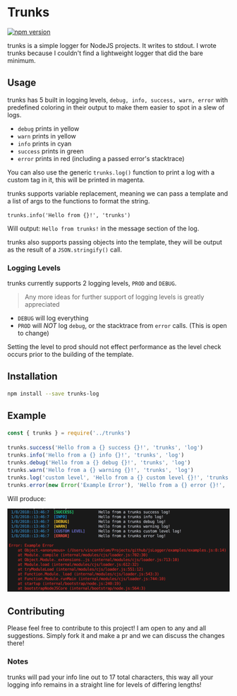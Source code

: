 # Trunks
[![npm version](https://badge.fury.io/js/trunks-log.svg)](https://badge.fury.io/js/trunks-log)

trunks is a simple logger for NodeJS projects. It writes to stdout. I wrote trunks because I couldn't find a lightweight logger that did the bare minimum.

## Usage

trunks has 5 built in logging levels, `debug, info, success, warn, error` with predefined coloring in their output to make them easier to spot in a slew of logs.

 - `debug` prints in yellow
 - `warn` prints in yellow
 - `info` prints in cyan
 - `success` prints in green
 - `error` prints in red (including a passed error's stacktrace)

 You can also use the generic `trunks.log()` function to print a log with a custom tag in it, this will be printed in magenta.

 trunks supports variable replacement, meaning we can pass a template and a list of args to the functions to format the string.

 `trunks.info('Hello from {}!', 'trunks')`

 Will output: 
 `Hello from trunks!` in the message section of the log.

 trunks also supports passing objects into the template, they will be output as the result of a `JSON.stringify()` call.

### Logging Levels

trunks currently supports 2 logging levels, `PROD` and `DEBUG`. 

> Any more ideas for further support of logging levels is greatly appreciated

- `DEBUG` will log everything
- `PROD` will *NOT* log `debug`, or the stacktrace from `error` calls. (This is open to change)

Setting the level to prod should not effect performance as the level check occurs prior to the building of the template.

## Installation

```bash
npm install --save trunks-log
```

## Example

```js
const { trunks } = require('../trunks')

trunks.success('Hello from a {} success {}!', 'trunks', 'log')
trunks.info('Hello from a {} info {}!', 'trunks', 'log')
trunks.debug('Hello from a {} debug {}!', 'trunks', 'log')
trunks.warn('Hello from a {} warning {}!', 'trunks', 'log')
trunks.log('custom level', 'Hello from a {} custom level {}!', 'trunks', 'log')
trunks.error(new Error('Example Error'), 'Hello from a {} error {}!', 'trunks', 'log')
```

Will produce:

![trunks example](https://raw.githubusercontent.com/aturingmachine/trunks/master/examples/trunksExample.png)

## Contributing

Please feel free to contribute to this project! I am open to any and all suggestions. Simply fork it and make a pr and we can discuss the changes there!

### Notes

trunks will pad your info line out to 17 total characters, this way all your logging info remains in a straight line for levels of differing lengths!
